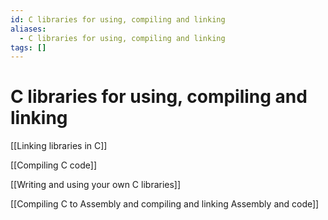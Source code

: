 ```yaml
---
id: C libraries for using, compiling and linking
aliases:
  - C libraries for using, compiling and linking
tags: []
---
```


# C libraries for using, compiling and linking

[[Linking libraries in C]]

[[Compiling C code]]

[[Writing and using your own C libraries]]

[[Compiling C to Assembly and compiling and linking Assembly and code]]
